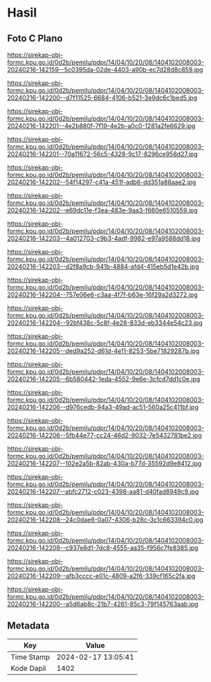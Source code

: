 # Hasil

## Foto C Plano

https://sirekap-obj-formc.kpu.go.id/0d2b/pemilu/pdpr/14/04/10/20/08/1404102008003-20240216-142159--5c0395da-02de-4403-a90b-ec7d28d8c859.jpg

https://sirekap-obj-formc.kpu.go.id/0d2b/pemilu/pdpr/14/04/10/20/08/1404102008003-20240216-142200--d7f11525-6684-4106-b521-3e9dc6c1bed5.jpg

https://sirekap-obj-formc.kpu.go.id/0d2b/pemilu/pdpr/14/04/10/20/08/1404102008003-20240216-142201--4e2b880f-7f19-4e2b-a0c0-1281a2fe6629.jpg

https://sirekap-obj-formc.kpu.go.id/0d2b/pemilu/pdpr/14/04/10/20/08/1404102008003-20240216-142201--70a11672-56c5-4328-9c17-8296ce958d27.jpg

https://sirekap-obj-formc.kpu.go.id/0d2b/pemilu/pdpr/14/04/10/20/08/1404102008003-20240216-142202--54f14297-c41a-451f-adb6-dd351a88aae2.jpg

https://sirekap-obj-formc.kpu.go.id/0d2b/pemilu/pdpr/14/04/10/20/08/1404102008003-20240216-142202--e69dc11e-f3ea-483e-9aa3-f660e6510559.jpg

https://sirekap-obj-formc.kpu.go.id/0d2b/pemilu/pdpr/14/04/10/20/08/1404102008003-20240216-142203--4a012703-c9b3-4adf-9982-e97a9588dd18.jpg

https://sirekap-obj-formc.kpu.go.id/0d2b/pemilu/pdpr/14/04/10/20/08/1404102008003-20240216-142203--d2f8a9cb-941b-4884-afd4-415eb5d1e42b.jpg

https://sirekap-obj-formc.kpu.go.id/0d2b/pemilu/pdpr/14/04/10/20/08/1404102008003-20240216-142204--757e06e6-c3aa-4f7f-b63e-16f29a2d3272.jpg

https://sirekap-obj-formc.kpu.go.id/0d2b/pemilu/pdpr/14/04/10/20/08/1404102008003-20240216-142204--92bf438c-5c8f-4e28-833d-eb3344e54c23.jpg

https://sirekap-obj-formc.kpu.go.id/0d2b/pemilu/pdpr/14/04/10/20/08/1404102008003-20240216-142205--ded9a252-d61d-4e11-8253-5be71829287b.jpg

https://sirekap-obj-formc.kpu.go.id/0d2b/pemilu/pdpr/14/04/10/20/08/1404102008003-20240216-142205--6b580442-1eda-4552-9e6e-3cfcd7dd1c0e.jpg

https://sirekap-obj-formc.kpu.go.id/0d2b/pemilu/pdpr/14/04/10/20/08/1404102008003-20240216-142206--d976cedb-94a3-49ad-ac51-560a25c411bf.jpg

https://sirekap-obj-formc.kpu.go.id/0d2b/pemilu/pdpr/14/04/10/20/08/1404102008003-20240216-142206--5fb44e77-cc24-46d2-9032-7e5432781be2.jpg

https://sirekap-obj-formc.kpu.go.id/0d2b/pemilu/pdpr/14/04/10/20/08/1404102008003-20240216-142207--102e2a5b-82ab-430a-b77d-35592d9e8412.jpg

https://sirekap-obj-formc.kpu.go.id/0d2b/pemilu/pdpr/14/04/10/20/08/1404102008003-20240216-142207--abfc2712-c023-4398-aa81-d40fad8949c9.jpg

https://sirekap-obj-formc.kpu.go.id/0d2b/pemilu/pdpr/14/04/10/20/08/1404102008003-20240216-142208--24c0dae6-0a07-4306-b28c-3c1c663394c0.jpg

https://sirekap-obj-formc.kpu.go.id/0d2b/pemilu/pdpr/14/04/10/20/08/1404102008003-20240216-142208--c937e8d1-7dc8-4555-aa35-f956c7fe8385.jpg

https://sirekap-obj-formc.kpu.go.id/0d2b/pemilu/pdpr/14/04/10/20/08/1404102008003-20240216-142209--afb3cccc-e01c-4809-a2f6-339cf165c2fa.jpg

https://sirekap-obj-formc.kpu.go.id/0d2b/pemilu/pdpr/14/04/10/20/08/1404102008003-20240216-142200--a5d6ab8c-21b7-4261-85c3-79f145763aab.jpg


## Metadata

| Key        | Value               |
| ---------- | ------------------- |
| Time Stamp | 2024-02-17 13:05:41 |
| Kode Dapil | 1402                |



